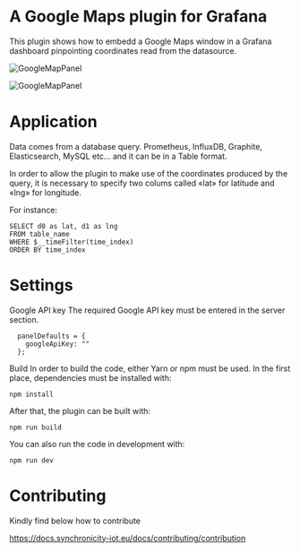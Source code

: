# A Google Maps plugin for Grafana

This plugin shows how to embedd a Google Maps window in a Grafana dashboard
pinpointing coordinates read from the datasource.

![GoogleMapPanel](https://raw.githubusercontent.com/grafana/manux81-googlemap-panel/dfsdfsdfsdfsdfsdfsdfsdfsdf/GoogleMapPanel.png)

![GoogleMapPanel](https://github.com/ddileo/manux81-googlemap-panel/raw/master/GoogleMapPanel.png)

# Application

Data comes from a database query.
Prometheus, InfluxDB, Graphite, Elasticsearch, MySQL etc...
and it can be in a Table format.

In order to allow the plugin to make use of the coordinates produced by the query,
it is necessary to specify two colums called «lat» for latitude and «lng» for longitude.

For instance:

```
SELECT d0 as lat, d1 as lng
FROM table_name
WHERE $__timeFilter(time_index)
ORDER BY time_index
```

# Settings

Google API key
The required Google API key must be entered in the server section.

```
  panelDefaults = {
    googleApiKey: ""
  };
```

Build
In order to build the code, either Yarn or npm must be used.
In the first place, dependencies must be installed with:
```
npm install
```
After that, the plugin can be built with:
```
npm run build
```
You can also run the code in development with:
```
npm run dev
```
# Contributing

Kindly find below how to contribute

https://docs.synchronicity-iot.eu/docs/contributing/contribution
